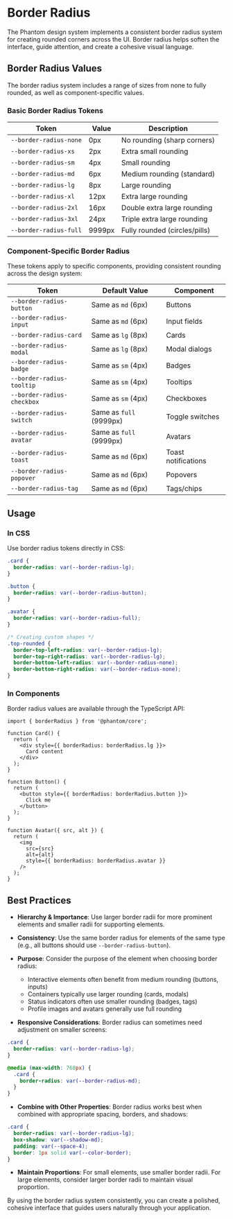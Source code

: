 # Border Radius

The Phantom design system implements a consistent border radius system for creating rounded corners across the UI. Border radius helps soften the interface, guide attention, and create a cohesive visual language.

## Border Radius Values

The border radius system includes a range of sizes from none to fully rounded, as well as component-specific values.

### Basic Border Radius Tokens

| Token | Value | Description |
|-------|-------|-------------|
| `--border-radius-none` | 0px | No rounding (sharp corners) |
| `--border-radius-xs` | 2px | Extra small rounding |
| `--border-radius-sm` | 4px | Small rounding |
| `--border-radius-md` | 6px | Medium rounding (standard) |
| `--border-radius-lg` | 8px | Large rounding |
| `--border-radius-xl` | 12px | Extra large rounding |
| `--border-radius-2xl` | 16px | Double extra large rounding |
| `--border-radius-3xl` | 24px | Triple extra large rounding |
| `--border-radius-full` | 9999px | Fully rounded (circles/pills) |

### Component-Specific Border Radius

These tokens apply to specific components, providing consistent rounding across the design system:

| Token | Default Value | Component |
|-------|---------------|-----------|
| `--border-radius-button` | Same as `md` (6px) | Buttons |
| `--border-radius-input` | Same as `md` (6px) | Input fields |
| `--border-radius-card` | Same as `lg` (8px) | Cards |
| `--border-radius-modal` | Same as `lg` (8px) | Modal dialogs |
| `--border-radius-badge` | Same as `sm` (4px) | Badges |
| `--border-radius-tooltip` | Same as `sm` (4px) | Tooltips |
| `--border-radius-checkbox` | Same as `sm` (4px) | Checkboxes |
| `--border-radius-switch` | Same as `full` (9999px) | Toggle switches |
| `--border-radius-avatar` | Same as `full` (9999px) | Avatars |
| `--border-radius-toast` | Same as `md` (6px) | Toast notifications |
| `--border-radius-popover` | Same as `md` (6px) | Popovers |
| `--border-radius-tag` | Same as `md` (6px) | Tags/chips |

## Usage

### In CSS

Use border radius tokens directly in CSS:

```css
.card {
  border-radius: var(--border-radius-lg);
}

.button {
  border-radius: var(--border-radius-button);
}

.avatar {
  border-radius: var(--border-radius-full);
}

/* Creating custom shapes */
.top-rounded {
  border-top-left-radius: var(--border-radius-lg);
  border-top-right-radius: var(--border-radius-lg);
  border-bottom-left-radius: var(--border-radius-none);
  border-bottom-right-radius: var(--border-radius-none);
}
```

### In Components

Border radius values are available through the TypeScript API:

```tsx
import { borderRadius } from '@phantom/core';

function Card() {
  return (
    <div style={{ borderRadius: borderRadius.lg }}>
      Card content
    </div>
  );
}

function Button() {
  return (
    <button style={{ borderRadius: borderRadius.button }}>
      Click me
    </button>
  );
}

function Avatar({ src, alt }) {
  return (
    <img 
      src={src} 
      alt={alt} 
      style={{ borderRadius: borderRadius.avatar }}
    />
  );
}
```

## Best Practices

- **Hierarchy & Importance**: Use larger border radii for more prominent elements and smaller radii for supporting elements.

- **Consistency**: Use the same border radius for elements of the same type (e.g., all buttons should use `--border-radius-button`).

- **Purpose**: Consider the purpose of the element when choosing border radius:
  - Interactive elements often benefit from medium rounding (buttons, inputs)
  - Containers typically use larger rounding (cards, modals)
  - Status indicators often use smaller rounding (badges, tags)
  - Profile images and avatars generally use full rounding

- **Responsive Considerations**: Border radius can sometimes need adjustment on smaller screens:

```css
.card {
  border-radius: var(--border-radius-lg);
}

@media (max-width: 768px) {
  .card {
    border-radius: var(--border-radius-md);
  }
}
```

- **Combine with Other Properties**: Border radius works best when combined with appropriate spacing, borders, and shadows:

```css
.card {
  border-radius: var(--border-radius-lg);
  box-shadow: var(--shadow-md);
  padding: var(--space-4);
  border: 1px solid var(--color-border);
}
```

- **Maintain Proportions**: For small elements, use smaller border radii. For large elements, consider larger border radii to maintain visual proportion.

By using the border radius system consistently, you can create a polished, cohesive interface that guides users naturally through your application.

